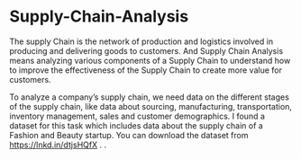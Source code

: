 # Supply-Chain-Analysis
The supply Chain is the network of production and logistics involved in producing and delivering goods to customers. And Supply Chain Analysis means analyzing various components of a Supply Chain to understand how to improve the effectiveness of the Supply Chain to create more value for customers.

To analyze a company’s supply chain, we need data on the different stages of the supply chain, like data about sourcing, manufacturing, transportation, inventory management, sales and customer demographics.
I found a dataset for this task which includes data about the supply chain of a Fashion and Beauty startup. You can download the dataset from https://lnkd.in/dtjsHQfX . 
.
